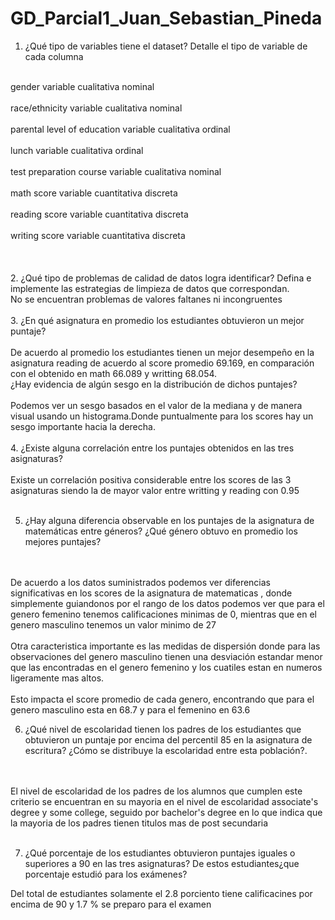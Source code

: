 # GD_Parcial1_Juan_Sebastian_Pineda

1. ¿Qué tipo de variables tiene el dataset? Detalle el tipo de variable de cada
columna
<br />
gender variable cualitativa nominal <br /><br />
race/ethnicity  variable cualitativa nominal <br /><br />
parental level of education    variable cualitativa ordinal <br /><br />
lunch                          variable cualitativa ordinal <br /><br />
test preparation course        variable cualitativa nominal <br /><br />
math score                      variable cuantitativa discreta <br /><br />
reading score                   variable cuantitativa discreta <br /><br />
writing score                   variable cuantitativa discreta <br /><br />
 <br />
 <br />
2. ¿Qué tipo de problemas de calidad de datos logra identificar? Defina e
implemente las estrategias de limpieza de datos que correspondan.
 <br />
No se encuentran problemas de valores faltanes ni incongruentes 
<br />
<br />
3. ¿En qué asignatura en promedio los estudiantes obtuvieron un mejor puntaje?
<br /><br />
  De acuerdo al promedio los estudiantes tienen un mejor desempeño en la asignatura reading de acuerdo al score promedio 69.169, en comparación con el obtenido en math 66.089 y writting 68.054.
 <br />
¿Hay evidencia de algún sesgo en la distribución de dichos puntajes?
<br />
<br />
 Podemos ver un sesgo basados en el valor de la mediana y de manera visual usando un histograma.Donde puntualmente para los scores hay un sesgo importante hacia la derecha.
<br /><br />
4. ¿Existe alguna correlación entre los puntajes obtenidos en las tres asignaturas?
   <br /><br />
Existe un correlación positiva considerable entre los scores de las 3 asignaturas siendo la de mayor valor entre writting y reading con 0.95
<br />
<br />

5. ¿Hay alguna diferencia observable en los puntajes de la asignatura de matemáticas entre géneros? ¿Qué género obtuvo en promedio los mejores
puntajes?
<br />
<br />
De acuerdo a los datos suministrados podemos ver diferencias significativas en los scores de la asignatura de matematicas , donde simplemente guiandonos por el rango de los datos podemos ver que para el genero femenino tenemos calificaciones minimas de 0, mientras que en el genero masculino tenemos un valor minimo de 27
<br />
<br />
Otra caracteristica importante es las medidas de dispersión donde para las observaciones del genero masculino tienen una desviación estandar menor que las encontradas en el genero femenino y los cuatiles estan en numeros ligeramente mas altos.
<br />
<br />
Esto impacta el score promedio de cada genero, encontrando que para el genero masculino esta en 68.7 y para el femenino en 63.6

6. ¿Qué nivel de escolaridad tienen los padres de los estudiantes que obtuvieron
un puntaje por encima del percentil 85 en la asignatura de escritura? ¿Cómo se
distribuye la escolaridad entre esta población?.
<br />
<br />
El nivel de escolaridad de los padres de los alumnos que cumplen este criterio se encuentran en su mayoria en el nivel de escolaridad associate's degree y some college, seguido por bachelor's degree en lo que indica que la mayoria de los padres tienen titulos mas de post secundaria

<br />
<br />

7. ¿Qué porcentaje de los estudiantes obtuvieron puntajes iguales o superiores a 90 en las tres asignaturas? De estos estudiantes¿que porcentaje estudió para los exámenes?

Del total de estudiantes solamente el 2.8 porciento tiene calificacines por encima de 90 y 1.7 % se preparo para el examen
